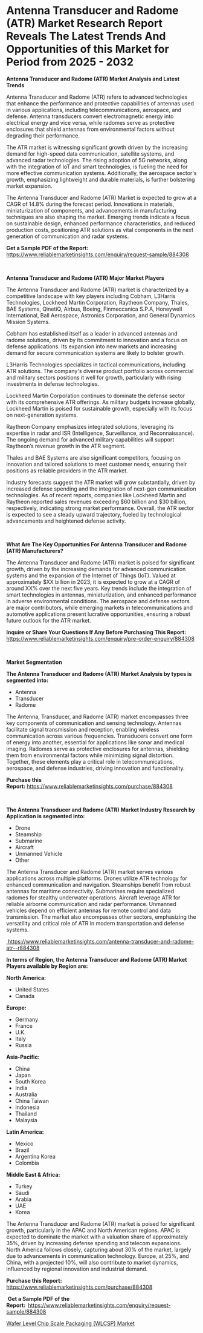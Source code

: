 <p><h1>Antenna Transducer and Radome (ATR) Market Research Report Reveals The Latest Trends And Opportunities of this Market for Period from 2025 - 2032</h1></p><p><strong>Antenna Transducer and Radome (ATR) Market Analysis and Latest Trends</strong></p>
<p><p>Antenna Transducer and Radome (ATR) refers to advanced technologies that enhance the performance and protective capabilities of antennas used in various applications, including telecommunications, aerospace, and defense. Antenna transducers convert electromagnetic energy into electrical energy and vice versa, while radomes serve as protective enclosures that shield antennas from environmental factors without degrading their performance.</p><p>The ATR market is witnessing significant growth driven by the increasing demand for high-speed data communication, satellite systems, and advanced radar technologies. The rising adoption of 5G networks, along with the integration of IoT and smart technologies, is fueling the need for more effective communication systems. Additionally, the aerospace sector's growth, emphasizing lightweight and durable materials, is further bolstering market expansion.</p><p>The Antenna Transducer and Radome (ATR) Market is expected to grow at a CAGR of 14.8% during the forecast period. Innovations in materials, miniaturization of components, and advancements in manufacturing techniques are also shaping the market. Emerging trends indicate a focus on sustainable design, enhanced performance characteristics, and reduced production costs, positioning ATR solutions as vital components in the next generation of communication and radar systems.</p></p>
<p><strong>Get a Sample PDF of the Report:&nbsp;</strong> <a href="https://www.reliablemarketinsights.com/enquiry/request-sample/884308?utm_campaign=1558&utm_medium=2&utm_source=Github&utm_content=ia&utm_term=06042025&utm_id=antenna-transducer-and-radome-atr">https://www.reliablemarketinsights.com/enquiry/request-sample/884308</a></p>
<p>&nbsp;</p>
<p><strong>Antenna Transducer and Radome (ATR) Major Market Players</strong></p>
<p><p>The Antenna Transducer and Radome (ATR) market is characterized by a competitive landscape with key players including Cobham, L3Harris Technologies, Lockheed Martin Corporation, Raytheon Company, Thales, BAE Systems, QinetiQ, Airbus, Boeing, Finmeccanica S.P.A, Honeywell International, Ball Aerospace, Astronics Corporation, and General Dynamics Mission Systems. </p><p>Cobham has established itself as a leader in advanced antennas and radome solutions, driven by its commitment to innovation and a focus on defense applications. Its expansion into new markets and increasing demand for secure communication systems are likely to bolster growth.</p><p>L3Harris Technologies specializes in tactical communications, including ATR solutions. The company's diverse product portfolio across commercial and military sectors positions it well for growth, particularly with rising investments in defense technologies.</p><p>Lockheed Martin Corporation continues to dominate the defense sector with its comprehensive ATR offerings. As military budgets increase globally, Lockheed Martin is poised for sustainable growth, especially with its focus on next-generation systems.</p><p>Raytheon Company emphasizes integrated solutions, leveraging its expertise in radar and ISR (Intelligence, Surveillance, and Reconnaissance). The ongoing demand for advanced military capabilities will support Raytheon’s revenue growth in the ATR segment.</p><p>Thales and BAE Systems are also significant competitors, focusing on innovation and tailored solutions to meet customer needs, ensuring their positions as reliable providers in the ATR market.</p><p>Industry forecasts suggest the ATR market will grow substantially, driven by increased defense spending and the integration of next-gen communication technologies. As of recent reports, companies like Lockheed Martin and Raytheon reported sales revenues exceeding $60 billion and $30 billion, respectively, indicating strong market performance. Overall, the ATR sector is expected to see a steady upward trajectory, fueled by technological advancements and heightened defense activity.</p></p>
<p>&nbsp;</p>
<p><strong>What Are The Key Opportunities For Antenna Transducer and Radome (ATR) Manufacturers?</strong></p>
<p><p>The Antenna Transducer and Radome (ATR) market is poised for significant growth, driven by the increasing demands for advanced communication systems and the expansion of the Internet of Things (IoT). Valued at approximately $XX billion in 2023, it is expected to grow at a CAGR of around XX% over the next five years. Key trends include the integration of smart technologies in antennas, miniaturization, and enhanced performance in adverse environmental conditions. The aerospace and defense sectors are major contributors, while emerging markets in telecommunications and automotive applications present lucrative opportunities, ensuring a robust future outlook for the ATR market.</p></p>
<p><strong>Inquire or Share Your Questions If Any Before Purchasing This Report:</strong> <a href="https://www.reliablemarketinsights.com/enquiry/pre-order-enquiry/884308?utm_campaign=1558&utm_medium=2&utm_source=Github&utm_content=ia&utm_term=06042025&utm_id=antenna-transducer-and-radome-atr">https://www.reliablemarketinsights.com/enquiry/pre-order-enquiry/884308</a></p>
<p>&nbsp;</p>
<p><strong>Market Segmentation</strong></p>
<p><strong>The Antenna Transducer and Radome (ATR) Market Analysis by types is segmented into:</strong></p>
<p><ul><li>Antenna</li><li>Transducer</li><li>Radome</li></ul></p>
<p><p>The Antenna, Transducer, and Radome (ATR) market encompasses three key components of communication and sensing technology. Antennas facilitate signal transmission and reception, enabling wireless communication across various frequencies. Transducers convert one form of energy into another, essential for applications like sonar and medical imaging. Radomes serve as protective enclosures for antennas, shielding them from environmental factors while minimizing signal distortion. Together, these elements play a critical role in telecommunications, aerospace, and defense industries, driving innovation and functionality.</p></p>
<p><strong>Purchase this Report:&nbsp;</strong><a href="https://www.reliablemarketinsights.com/purchase/884308?utm_campaign=1558&utm_medium=2&utm_source=Github&utm_content=ia&utm_term=06042025&utm_id=antenna-transducer-and-radome-atr">https://www.reliablemarketinsights.com/purchase/884308</a></p>
<p>&nbsp;</p>
<p><strong>The Antenna Transducer and Radome (ATR) Market Industry Research by Application is segmented into:</strong></p>
<p><ul><li>Drone</li><li>Steamship</li><li>Submarine</li><li>Aircraft</li><li>Unmanned Vehicle</li><li>Other</li></ul></p>
<p><p>The Antenna Transducer and Radome (ATR) market serves various applications across multiple platforms. Drones utilize ATR technology for enhanced communication and navigation. Steamships benefit from robust antennas for maritime connectivity. Submarines require specialized radomes for stealthy underwater operations. Aircraft leverage ATR for reliable airborne communication and radar performance. Unmanned vehicles depend on efficient antennas for remote control and data transmission. The market also encompasses other sectors, emphasizing the versatility and critical role of ATR in modern transportation and defense systems.</p></p>
<p><a href="https://www.reliablemarketinsights.com/antenna-transducer-and-radome-atr--r884308?utm_campaign=1558&utm_medium=2&utm_source=Github&utm_content=ia&utm_term=06042025&utm_id=antenna-transducer-and-radome-atr">&nbsp;https://www.reliablemarketinsights.com/antenna-transducer-and-radome-atr--r884308</a></p>
<p><strong>In terms of Region, the Antenna Transducer and Radome (ATR) Market Players available by Region are:</strong></p>
<p>
    <p> <strong> North America: </strong>
        <ul>
            <li>United States</li>
            <li>Canada</li>
        </ul>
        </p> 
    <p> <strong> Europe: </strong>
        <ul>
            <li>Germany</li>
            <li>France</li>
            <li>U.K.</li>
            <li>Italy</li>
            <li>Russia</li>
        </ul>
        </p> 
    <p> <strong> Asia-Pacific: </strong>
        <ul>
            <li>China</li>
            <li>Japan</li>
            <li>South Korea</li>
            <li>India</li>
            <li>Australia</li>
            <li>China Taiwan</li>
            <li>Indonesia</li>
            <li>Thailand</li>
            <li>Malaysia</li>
        </ul>
        </p> 
    <p> <strong> Latin America: </strong>
        <ul>
            <li>Mexico</li>
            <li>Brazil</li>
            <li>Argentina Korea</li>
            <li>Colombia</li>
        </ul>
        </p> 
    <p> <strong> Middle East & Africa: </strong>
        <ul>
            <li>Turkey</li>
            <li>Saudi</li>
            <li>Arabia</li>
            <li>UAE</li>
            <li>Korea</li>
        </ul>
    </p>
    </p>
<p><p>The Antenna Transducer and Radome (ATR) market is poised for significant growth, particularly in the APAC and North American regions. APAC is expected to dominate the market with a valuation share of approximately 35%, driven by increasing defense spending and telecom expansions. North America follows closely, capturing about 30% of the market, largely due to advancements in communication technology. Europe, at 25%, and China, with a projected 10%, will also contribute to market dynamics, influenced by regional innovation and industrial demand.</p></p>
<p><strong>Purchase this Report: </strong><a href="https://www.reliablemarketinsights.com/purchase/884308?utm_campaign=1558&utm_medium=2&utm_source=Github&utm_content=ia&utm_term=06042025&utm_id=antenna-transducer-and-radome-atr">https://www.reliablemarketinsights.com/purchase/884308</a></p>
<p>&nbsp;<strong>Get a Sample PDF of the Report:&nbsp;&nbsp;</strong><a href="https://www.reliablemarketinsights.com/enquiry/request-sample/884308?utm_campaign=1558&utm_medium=2&utm_source=Github&utm_content=ia&utm_term=06042025&utm_id=antenna-transducer-and-radome-atr">https://www.reliablemarketinsights.com/enquiry/request-sample/884308</a></p>
<p><strong></strong></p>
<p><p><a href="https://github.com/mookiesville/Market-Research-Report-List-1/blob/main/wafer-level-chip-scale-packaging-wlcsp-market.md?utm_campaign=1558&utm_medium=2&utm_source=Github&utm_content=ia&utm_term=06042025&utm_id=antenna-transducer-and-radome-atr">Wafer Level Chip Scale Packaging (WLCSP) Market</a></p></p>